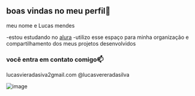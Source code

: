 ## boas vindas no meu perfil💙

meu nome e Lucas mendes

-estou estudando no [alura](https://www.alura.com.br)
-utilizo esse espaço para minha organização e compartilhamento dos meus projetos desenvolvidos


### você entra em contato comigo📫
lucasvieradasiva2gmail.com
@lucasvereradasilva



![]()![image](https://github.com/user-attachments/assets/1154d719-d7cd-4fbe-bc33-4d4a720f15e9)
